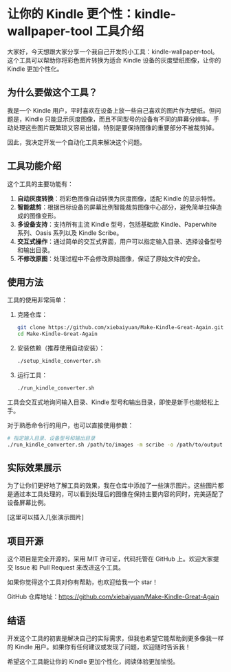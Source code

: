 # 让你的 Kindle 更个性：kindle-wallpaper-tool 工具介绍

大家好，今天想跟大家分享一个我自己开发的小工具：kindle-wallpaper-tool。这个工具可以帮助你将彩色图片转换为适合 Kindle 设备的灰度壁纸图像，让你的 Kindle 更加个性化。

## 为什么要做这个工具？

我是一个 Kindle 用户，平时喜欢在设备上放一些自己喜欢的图片作为壁纸。但问题是，Kindle 只能显示灰度图像，而且不同型号的设备有不同的屏幕分辨率。手动处理这些图片既繁琐又容易出错，特别是要保持图像的重要部分不被裁剪掉。

因此，我决定开发一个自动化工具来解决这个问题。

## 工具功能介绍

这个工具的主要功能有：

1. **自动灰度转换**：将彩色图像自动转换为灰度图像，适配 Kindle 的显示特性。
2. **智能裁剪**：根据目标设备的屏幕比例智能裁剪图像中心部分，避免简单拉伸造成的图像变形。
3. **多设备支持**：支持所有主流 Kindle 型号，包括基础款 Kindle、Paperwhite 系列、Oasis 系列以及 Kindle Scribe。
4. **交互式操作**：通过简单的交互式界面，用户可以指定输入目录、选择设备型号和输出目录。
5. **不修改原图**：处理过程中不会修改原始图像，保证了原始文件的安全。

## 使用方法

工具的使用非常简单：

1. 克隆仓库：
   ```bash
   git clone https://github.com/xiebaiyuan/Make-Kindle-Great-Again.git
   cd Make-Kindle-Great-Again
   ```

2. 安装依赖（推荐使用自动安装）：
   ```bash
   ./setup_kindle_converter.sh
   ```

3. 运行工具：
   ```bash
   ./run_kindle_converter.sh
   ```

工具会交互式地询问输入目录、Kindle 型号和输出目录，即使是新手也能轻松上手。

对于熟悉命令行的用户，也可以直接使用参数：
```bash
# 指定输入目录、设备型号和输出目录
./run_kindle_converter.sh /path/to/images -m scribe -o /path/to/output
```

## 实际效果展示

为了让你们更好地了解工具的效果，我在仓库中添加了一些演示图片。这些图片都是通过本工具处理的，可以看到处理后的图像在保持主要内容的同时，完美适配了设备屏幕比例。

[这里可以插入几张演示图片]

## 项目开源

这个项目是完全开源的，采用 MIT 许可证，代码托管在 GitHub 上。欢迎大家提交 Issue 和 Pull Request 来改进这个工具。

如果你觉得这个工具对你有帮助，也欢迎给我一个 star！

GitHub 仓库地址：https://github.com/xiebaiyuan/Make-Kindle-Great-Again

## 结语

开发这个工具的初衷是解决自己的实际需求，但我也希望它能帮助到更多像我一样的 Kindle 用户。如果你有任何建议或发现了问题，欢迎随时告诉我！

希望这个工具能让你的 Kindle 更加个性化，阅读体验更加愉悦。